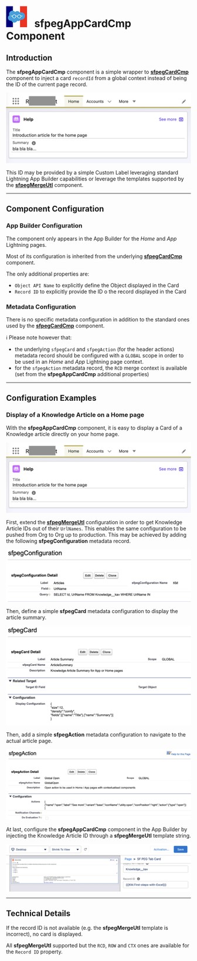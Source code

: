 # ![Logo](/media/Logo.png) &nbsp; **sfpegAppCardCmp** Component

## Introduction

The **sfpegAppCardCmp** component is a simple wrapper to **[sfpegCardCmp](/help/sfpegCardCmp.md)** 
component to inject a card `recordId` from a global context instead of being the ID of the current
page record. 

![App Card](/media/sfpegAppCardCmp.png)

This ID may be provided by a simple Custom Label leveraging standard Lightning App Builder capabilities
or leverage the templates supported by the **[sfpegMergeUtl](/help/sfpegMergeUtl.md)** component.


---

## Component Configuration

### App Builder Configuration

The component only appears in the App Builder for the _Home_ and _App_ Lightning pages.

Most of its configuration is inherited from the underlying **[sfpegCardCmp](/help/sfpegCardCmp.md)**
component.

The only additional properties are:
* `Object API Name` to explicitly define the Object displayed in the Card
* `Record ID` to explicitly provide the ID o the record displayed in the Card




### Metadata Configuration

There is no specific metadata configuration in addition to the standard ones used by the
**[sfpegCardCmp](/help/sfpegCardCmp.md)** component.

ℹ️ Please note however that:
* the underlying `sfpegCard` and `sfpegAction` (for the header actions) metadata record
should be configured with a `GLOBAL` scope in order to be used in an _Home_ and _App_ Lightning page
context.
* for the `sfpegAction` metadata record, the `RCD` merge context is available (set from the 
**sfpegAppCardCmp** additional properties)


---

## Configuration Examples

### Display of a Knowledge Article on a Home page

With the **sfpegAppCardCmp** component, it is easy to display a Card of a Knowledge article 
directly on your home page.

![Knowledge Card](/media/sfpegAppCardCmp.png)


First, extend the **[sfpegMergeUtl](/help/sfpegMergeUtl.md)** configuration in order to get
Knowledge Article IDs out of their `UrlNames`. This enables the same configuration to be pushed
from Org to Org up to production. This may be achieved by adding the following **sfpegConfiguration**
metadata record.

![Merge Config](/media/sfpegAppCardKMConfig.png)


Then, define a simple **sfpegCard** metadata configuration to display the article summary.

![Card Config](/media/sfpegAppCardCardConfig.png)


Then, add a simple **sfpegAction** metadata configuration to navigate to the actual article page.

![Header Action Config](/media/sfpegAppCardActionConfig.png)

At last, configure the **sfpegAppCardCmp** component in the App Builder by injecting the Knowledge
Article ID through a **sfpegMergeUtl** template string.

![App Card Config](/media/sfpegAppCardConfig.png)


---

## Technical Details

If the record ID is not available (e.g. the **sfpegMergeUtl** template is incorrect), no card is displayed.

All **sfpegMergeUtl** supported but the `RCD`, `ROW` and `CTX` ones are available for the `Record ID` 
property.
